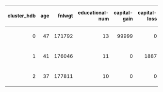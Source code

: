 |   cluster_hdb |   age |   fnlwgt |   educational-num |   capital-gain |   capital-loss |   hours-per-week | workclass   | education   | marital-status     | occupation      | relationship   | race   | gender   | native-country   |
|--------------:|------:|---------:|------------------:|---------------:|---------------:|-----------------:|:------------|:------------|:-------------------|:----------------|:---------------|:-------|:---------|:-----------------|
|             0 |    47 |   171792 |                13 |          99999 |              0 |               50 | Private     | Prof-school | Married-civ-spouse | Prof-specialty  | Husband        | White  | Male     | United-States    |
|             1 |    41 |   176046 |                11 |              0 |           1887 |               40 | Private     | HS-grad     | Married-civ-spouse | Exec-managerial | Husband        | White  | Male     | United-States    |
|             2 |    37 |   177811 |                10 |              0 |              0 |               40 | Private     | HS-grad     | Married-civ-spouse | Craft-repair    | Husband        | White  | Male     | United-States    |